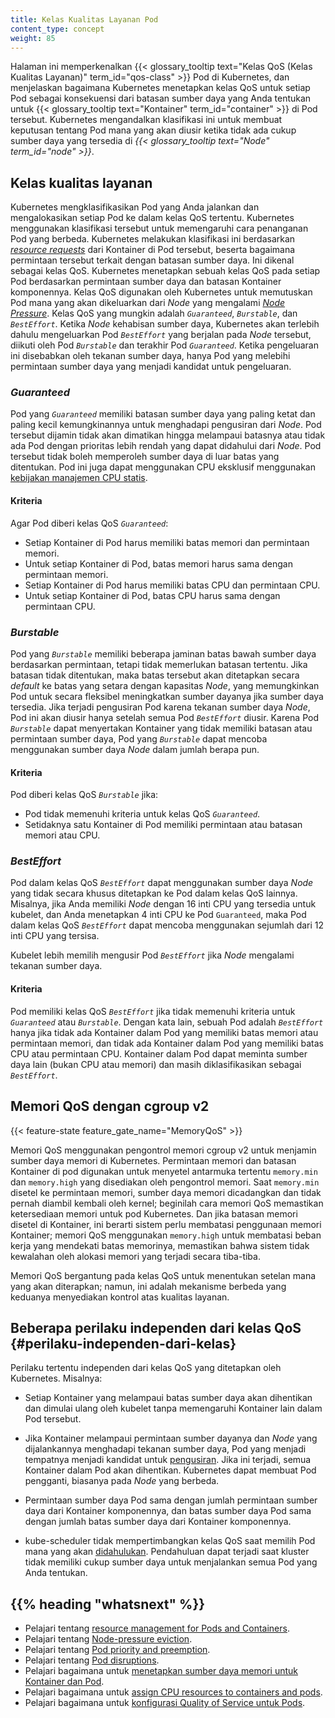 ```yaml
---
title: Kelas Kualitas Layanan Pod
content_type: concept
weight: 85
---
```


<!-- overview -->

Halaman ini memperkenalkan {{< glossary_tooltip text="Kelas QoS (Kelas Kualitas Layanan)" term_id="qos-class" >}} Pod di Kubernetes, dan menjelaskan bagaimana Kubernetes menetapkan kelas QoS untuk setiap Pod sebagai konsekuensi dari batasan sumber daya yang Anda tentukan untuk {{< glossary_tooltip text="Kontainer" term_id="container" >}} di Pod tersebut. Kubernetes mengandalkan klasifikasi ini untuk membuat keputusan tentang Pod mana yang akan diusir ketika tidak ada cukup sumber daya yang tersedia di *{{< glossary_tooltip text="Node" term_id="node" >}}*.

<!-- body -->

## Kelas kualitas layanan

Kubernetes mengklasifikasikan Pod yang Anda jalankan dan mengalokasikan setiap Pod ke dalam kelas QoS tertentu. Kubernetes menggunakan klasifikasi tersebut untuk memengaruhi cara penanganan Pod yang berbeda. Kubernetes melakukan klasifikasi ini berdasarkan [*resource requests*](/docs/concepts/configuration/manage-resources-containers/) dari Kontainer di Pod tersebut, beserta bagaimana permintaan tersebut terkait dengan batasan sumber daya. Ini dikenal sebagai kelas QoS. Kubernetes menetapkan sebuah kelas QoS pada setiap Pod berdasarkan permintaan sumber daya dan batasan Kontainer komponennya. Kelas QoS digunakan oleh Kubernetes untuk memutuskan Pod mana yang akan dikeluarkan dari *Node* yang mengalami [*Node Pressure*](/docs/concepts/scheduling-eviction/node-pressure-eviction/). Kelas QoS yang mungkin adalah *`Guaranteed`*, *`Burstable`*, dan *`BestEffort`*. Ketika *Node* kehabisan sumber daya, Kubernetes akan terlebih dahulu mengeluarkan Pod *`BestEffort`* yang berjalan pada *Node* tersebut, diikuti oleh Pod *`Burstable`* dan terakhir Pod *`Guaranteed`*. Ketika pengeluaran ini disebabkan oleh tekanan sumber daya, hanya Pod yang melebihi permintaan sumber daya yang menjadi kandidat untuk pengeluaran.

### *Guaranteed*

Pod yang *`Guaranteed`* memiliki batasan sumber daya yang paling ketat dan paling kecil kemungkinannya untuk menghadapi pengusiran dari *Node*. Pod tersebut dijamin tidak akan dimatikan hingga melampaui batasnya atau tidak ada Pod dengan prioritas lebih rendah yang dapat didahului dari *Node*. Pod tersebut tidak boleh memperoleh sumber daya di luar batas yang ditentukan. Pod ini juga dapat menggunakan CPU eksklusif menggunakan [kebijakan manajemen CPU statis](/docs/tasks/administer-cluster/cpu-management-policies/#static-policy).

#### Kriteria

Agar Pod diberi kelas QoS *`Guaranteed`*:

* Setiap Kontainer di Pod harus memiliki batas memori dan permintaan memori.
* Untuk setiap Kontainer di Pod, batas memori harus sama dengan permintaan memori.
* Setiap Kontainer di Pod harus memiliki batas CPU dan permintaan CPU.
* Untuk setiap Kontainer di Pod, batas CPU harus sama dengan permintaan CPU.

### *Burstable*

Pod yang *`Burstable`* memiliki beberapa jaminan batas bawah sumber daya berdasarkan permintaan, tetapi tidak memerlukan batasan tertentu. Jika batasan tidak ditentukan, maka batas tersebut akan ditetapkan secara *default* ke batas yang setara dengan kapasitas *Node*, yang memungkinkan Pod untuk secara fleksibel meningkatkan sumber dayanya jika sumber daya tersedia. Jika terjadi pengusiran Pod karena tekanan sumber daya *Node*, Pod ini akan diusir hanya setelah semua Pod *`BestEffort`* diusir. Karena Pod *`Burstable`* dapat menyertakan Kontainer yang tidak memiliki batasan atau permintaan sumber daya, Pod yang *`Burstable`* dapat mencoba menggunakan sumber daya *Node* dalam jumlah berapa pun.

#### Kriteria

Pod diberi kelas QoS *`Burstable`* jika:

* Pod tidak memenuhi kriteria untuk kelas QoS *`Guaranteed`*.
* Setidaknya satu Kontainer di Pod memiliki permintaan atau batasan memori atau CPU.

### *BestEffort*

Pod dalam kelas QoS *`BestEffort`* dapat menggunakan sumber daya *Node* yang tidak secara khusus ditetapkan ke Pod dalam kelas QoS lainnya. Misalnya, jika Anda memiliki *Node* dengan 16 inti CPU yang tersedia untuk kubelet, dan Anda menetapkan 4 inti CPU ke Pod `Guaranteed`, maka Pod dalam kelas QoS *`BestEffort`* dapat mencoba menggunakan sejumlah dari 12 inti CPU yang tersisa.

Kubelet lebih memilih mengusir Pod *`BestEffort`* jika *Node* mengalami tekanan sumber daya.

#### Kriteria

Pod memiliki kelas QoS *`BestEffort`* jika tidak memenuhi kriteria untuk *`Guaranteed`* atau *`Burstable`*. Dengan kata lain, sebuah Pod adalah *`BestEffort`* hanya jika tidak ada Kontainer dalam Pod yang memiliki batas memori atau permintaan memori, dan tidak ada Kontainer dalam Pod yang memiliki batas CPU atau permintaan CPU.
Kontainer dalam Pod dapat meminta sumber daya lain (bukan CPU atau memori) dan masih diklasifikasikan sebagai *`BestEffort`*.

## Memori QoS dengan cgroup v2

{{< feature-state feature_gate_name="MemoryQoS" >}}

Memori QoS menggunakan pengontrol memori cgroup v2 untuk menjamin sumber daya memori di Kubernetes. Permintaan memori dan batasan Kontainer di pod digunakan untuk menyetel antarmuka tertentu `memory.min` dan `memory.high` yang disediakan oleh pengontrol memori. Saat `memory.min` disetel ke permintaan memori, sumber daya memori dicadangkan dan tidak pernah diambil kembali oleh kernel; beginilah cara memori QoS memastikan ketersediaan memori untuk pod Kubernetes. Dan jika batasan memori disetel di Kontainer, ini berarti sistem perlu membatasi penggunaan memori Kontainer; memori QoS menggunakan `memory.high` untuk membatasi beban kerja yang mendekati batas memorinya, memastikan bahwa sistem tidak kewalahan oleh alokasi memori yang terjadi secara tiba-tiba.

Memori QoS bergantung pada kelas QoS untuk menentukan setelan mana yang akan diterapkan; namun, ini adalah mekanisme berbeda yang keduanya menyediakan kontrol atas kualitas layanan.

## Beberapa perilaku independen dari kelas QoS {#perilaku-independen-dari-kelas}

Perilaku tertentu independen dari kelas QoS yang ditetapkan oleh Kubernetes. Misalnya:

* Setiap Kontainer yang melampaui batas sumber daya akan dihentikan dan dimulai ulang oleh kubelet tanpa memengaruhi Kontainer lain dalam Pod tersebut.

* Jika Kontainer melampaui permintaan sumber dayanya dan *Node* yang dijalankannya menghadapi tekanan sumber daya, Pod yang menjadi tempatnya menjadi kandidat untuk [pengusiran](/docs/concepts/scheduling-eviction/node-pressure-eviction/). Jika ini terjadi, semua Kontainer dalam Pod akan dihentikan. Kubernetes dapat membuat Pod pengganti, biasanya pada *Node* yang berbeda.

* Permintaan sumber daya Pod sama dengan jumlah permintaan sumber daya dari Kontainer komponennya, dan batas sumber daya Pod sama dengan jumlah batas sumber daya dari Kontainer komponennya.

* kube-scheduler tidak mempertimbangkan kelas QoS saat memilih Pod mana yang akan [didahulukan](/docs/concepts/scheduling-eviction/pod-priority-preemption/#preemption). Pendahuluan dapat terjadi saat kluster tidak memiliki cukup sumber daya untuk menjalankan semua Pod yang Anda tentukan.

## {{% heading "whatsnext" %}}

* Pelajari tentang [resource management for Pods and Containers](/docs/concepts/configuration/manage-resources-containers/).
* Pelajari tentang [Node-pressure eviction](/docs/concepts/scheduling-eviction/node-pressure-eviction/).
* Pelajari tentang [Pod priority and preemption](/docs/concepts/scheduling-eviction/pod-priority-preemption/).
* Pelajari tentang [Pod disruptions](/docs/concepts/workloads/pods/disruptions/).
* Pelajari bagaimana untuk [menetapkan sumber daya memori untuk Kontainer dan Pod](/docs/tasks/configure-pod-container/assign-memory-resource/).
* Pelajari bagaimana untuk [assign CPU resources to containers and pods](/docs/tasks/configure-pod-container/assign-cpu-resource/).
* Pelajari bagaimana untuk [konfigurasi Quality of Service untuk Pods](/id/docs/tasks/configure-pod-container/quality-service-pod/).
